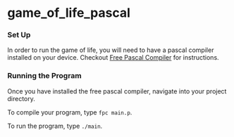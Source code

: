 # game_of_life_pascal

### Set Up
In order to run the game of life, you will need to have a pascal compiler installed on your device. Checkout [Free Pascal Compiler](https://sourceforge.net/projects/freepascal/files/Mac%20OS%20X/3.0.0/) for instructions.

### Running the Program
Once you have installed the free pascal compiler, navigate into your project directory.

To compile your program, type `fpc main.p`.

To run the program, type `./main`.
